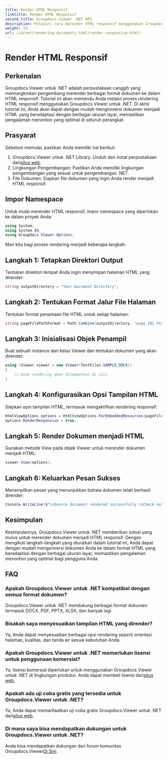 ```yaml
---
title: Render HTML Responsif
linktitle: Render HTML Responsif
second_title: GroupDocs.Viewer .NET API
description: Pelajari cara merender HTML responsif menggunakan Groupdocs.Viewer untuk .NET, memastikan pengalaman menonton yang optimal di seluruh perangkat.
weight: 13
url: /id/net/rendering-documents-html/render-responsive-html/
---
```


# Render HTML Responsif

## Perkenalan
Groupdocs.Viewer untuk .NET adalah perpustakaan canggih yang memungkinkan pengembang merender berbagai format dokumen ke dalam HTML responsif. Tutorial ini akan memandu Anda melalui proses rendering HTML responsif menggunakan Groupdocs.Viewer untuk .NET. Di akhir tutorial ini, Anda akan dapat dengan mudah mengonversi dokumen menjadi HTML yang beradaptasi dengan berbagai ukuran layar, memastikan pengalaman menonton yang optimal di seluruh perangkat.
## Prasyarat
Sebelum memulai, pastikan Anda memiliki hal berikut:
1.  Groupdocs.Viewer untuk .NET Library: Unduh dan instal perpustakaan dari[situs web](https://releases.groupdocs.com/viewer/net/).
2. Lingkungan Pengembangan: Pastikan Anda memiliki lingkungan pengembangan yang sesuai untuk pengembangan .NET.
3. File Dokumen: Siapkan file dokumen yang ingin Anda render menjadi HTML responsif.

## Impor Namespace
Untuk mulai merender HTML responsif, impor namespace yang diperlukan ke dalam proyek Anda:
```csharp
using System;
using System.IO;
using GroupDocs.Viewer.Options;
```

Mari kita bagi proses rendering menjadi beberapa langkah:
## Langkah 1: Tetapkan Direktori Output
Tentukan direktori tempat Anda ingin menyimpan halaman HTML yang dirender:
```csharp
string outputDirectory = "Your Document Directory";
```
## Langkah 2: Tentukan Format Jalur File Halaman
Tentukan format penamaan file HTML untuk setiap halaman:
```csharp
string pageFilePathFormat = Path.Combine(outputDirectory, "page_{0}.html");
```
## Langkah 3: Inisialisasi Objek Penampil
Buat sebuah instance dari kelas Viewer dan tentukan dokumen yang akan dirender:
```csharp
using (Viewer viewer = new Viewer(TestFiles.SAMPLE_DOCX))
{
    // Kode rendering akan ditempatkan di sini
}
```
## Langkah 4: Konfigurasikan Opsi Tampilan HTML
Siapkan opsi tampilan HTML, termasuk mengaktifkan rendering responsif:
```csharp
HtmlViewOptions options = HtmlViewOptions.ForEmbeddedResources(pageFilePathFormat);
options.RenderResponsive = true;
```
## Langkah 5: Render Dokumen menjadi HTML
Gunakan metode View pada objek Viewer untuk merender dokumen menjadi HTML:
```csharp
viewer.View(options);
```
## Langkah 6: Keluarkan Pesan Sukses
Menampilkan pesan yang menunjukkan bahwa dokumen telah berhasil dirender:
```csharp
Console.WriteLine($"\nSource document rendered successfully.\nCheck output in {outputDirectory}.");
```

## Kesimpulan
Kesimpulannya, Groupdocs.Viewer untuk .NET memberikan solusi yang mulus untuk merender dokumen menjadi HTML responsif. Dengan mengikuti langkah-langkah yang diuraikan dalam tutorial ini, Anda dapat dengan mudah mengonversi dokumen Anda ke dalam format HTML yang beradaptasi dengan berbagai ukuran layar, memastikan pengalaman menonton yang optimal bagi pengguna Anda.
## FAQ
### Apakah Groupdocs.Viewer untuk .NET kompatibel dengan semua format dokumen?
Groupdocs.Viewer untuk .NET mendukung berbagai format dokumen termasuk DOCX, PDF, PPTX, XLSX, dan banyak lagi.
### Bisakah saya menyesuaikan tampilan HTML yang dirender?
Ya, Anda dapat menyesuaikan berbagai opsi rendering seperti orientasi halaman, kualitas, dan tanda air sesuai kebutuhan Anda.
### Apakah Groupdocs.Viewer untuk .NET memerlukan lisensi untuk penggunaan komersial?
 Ya, lisensi komersial diperlukan untuk menggunakan Groupdocs.Viewer untuk .NET di lingkungan produksi. Anda dapat membeli lisensi dari[situs web](https://purchase.groupdocs.com/buy).
### Apakah ada uji coba gratis yang tersedia untuk Groupdocs.Viewer untuk .NET?
 Ya, Anda dapat memanfaatkan uji coba gratis Groupdocs.Viewer untuk .NET dari[situs web](https://releases.groupdocs.com/).
### Di mana saya bisa mendapatkan dukungan untuk Groupdocs.Viewer untuk .NET?
Anda bisa mendapatkan dukungan dari forum komunitas Groupdocs.Viewer[Di Sini](https://forum.groupdocs.com/c/viewer/9).